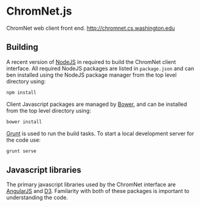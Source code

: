 # ChromNet.js
ChromNet web client front end. http://chromnet.cs.washington.edu

## Building

A recent version of [NodeJS](nodejs.org) in required to build the ChromNet client interface. All required NodeJS packages are listed in `package.json` and can ben installed using the NodeJS package manager from the top level directory using:

```bash
npm install
```

Client Javascript packages are managed by [Bower](bower.io), and can be installed from the top level directory using:

```bash
bower install
```

[Grunt](gruntjs.com) is used to run the build tasks. To start a local development server for the code use:

```bash
grunt serve
```

## Javascript libraries

The primary javascript libraries used by the ChromNet interface are [AngularJS](angularjs.org) and [D3](d3js.org). Familarity with both of these packages is important to understanding the code.
